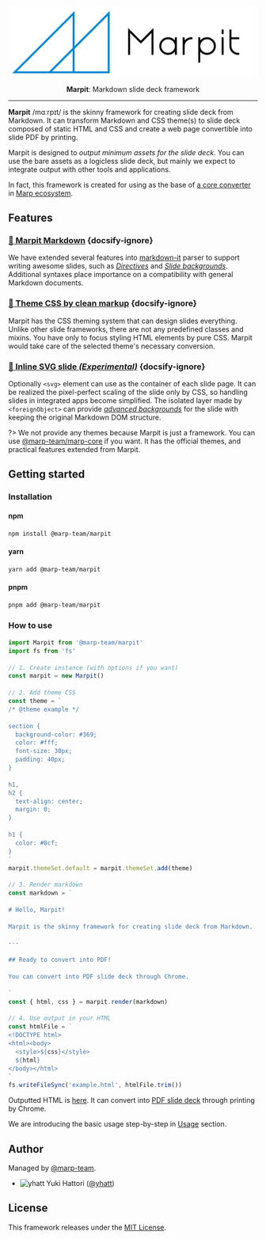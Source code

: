 [marp]: https://github.com/marp-team/marp/
[marp-core]: https://github.com/marp-team/marp-core

<div style="text-align:center;">

[![Marpit](./marpit.png ':size=500xauto')](/)

</div>
<div style="text-align:center;">

**Marpit**: Markdown slide deck framework

</div>

---

**Marpit** /mɑːrpɪt/ is the skinny framework for creating slide deck from Markdown. It can transform Markdown and CSS theme(s) to slide deck composed of static HTML and CSS and create a web page convertible into slide PDF by printing.

Marpit is designed to _output minimum assets for the slide deck_. You can use the bare assets as a logicless slide deck, but mainly we expect to integrate output with other tools and applications.

In fact, this framework is created for using as the base of [a core converter][marp-core] in [Marp ecosystem][marp].

## Features

### [📝 Marpit Markdown](/markdown) {docsify-ignore}

We have extended several features into [markdown-it](https://github.com/markdown-it/markdown-it) parser to support writing awesome slides, such as [_Directives_](/directives) and [_Slide backgrounds_](/image-syntax#slide-backgrounds). Additional syntaxes place importance on a compatibility with general Markdown documents.

### [🎨 Theme CSS by clean markup](/theme-css) {docsify-ignore}

Marpit has the CSS theming system that can design slides everything. Unlike other slide frameworks, there are not any predefined classes and mixins. You have only to focus styling HTML elements by pure CSS. Marpit would take care of the selected theme's necessary conversion.

### [📐 Inline SVG slide <i>(Experimental)</i>](/inline-svg) {docsify-ignore}

Optionally `<svg>` element can use as the container of each slide page. It can be realized the pixel-perfect scaling of the slide only by CSS, so handling slides in integrated apps become simplified. The isolated layer made by `<foreignObject>` can provide [_advanced backgrounds_](/image-syntax#advanced-backgrounds) for the slide with keeping the original Markdown DOM structure.

?> We not provide any themes because Marpit is just a framework. You can use [@marp-team/marp-core][marp-core] if you want. It has the official themes, and practical features extended from Marpit.

## Getting started

### Installation

#### npm

```bash
npm install @marp-team/marpit
```

#### yarn

```bash
yarn add @marp-team/marpit
```

#### pnpm

```bash
pnpm add @marp-team/marpit
```

### How to use

```javascript
import Marpit from '@marp-team/marpit'
import fs from 'fs'

// 1. Create instance (with options if you want)
const marpit = new Marpit()

// 2. Add theme CSS
const theme = `
/* @theme example */

section {
  background-color: #369;
  color: #fff;
  font-size: 30px;
  padding: 40px;
}

h1,
h2 {
  text-align: center;
  margin: 0;
}

h1 {
  color: #8cf;
}
`
marpit.themeSet.default = marpit.themeSet.add(theme)

// 3. Render markdown
const markdown = `

# Hello, Marpit!

Marpit is the skinny framework for creating slide deck from Markdown.

---

## Ready to convert into PDF!

You can convert into PDF slide deck through Chrome.

`
const { html, css } = marpit.render(markdown)

// 4. Use output in your HTML
const htmlFile = `
<!DOCTYPE html>
<html><body>
  <style>${css}</style>
  ${html}
</body></html>
`
fs.writeFileSync('example.html', htmlFile.trim())
```

Outputted HTML is [here](/assets/how-to-use/example.html ':ignore'). It can convert into [PDF slide deck](/assets/how-to-use/example.pdf ':ignore') through printing by Chrome.

We are introducing the basic usage step-by-step in [Usage](usage.md) section.

## Author

Managed by [@marp-team](https://github.com/marp-team).

- ![yhatt](https://github.com/yhatt.png ':size=16') Yuki Hattori ([@yhatt](https://github.com/yhatt))

## License

This framework releases under the [MIT License](https://github.com/marp-team/marpit/blob/main/LICENSE).
